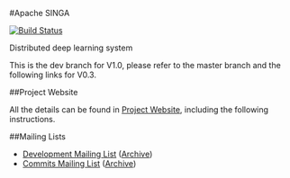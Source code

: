 #Apache SINGA

[![Build Status](https://travis-ci.org/apache/incubator-singa.png)](https://travis-ci.org/apache/incubator-singa)

Distributed deep learning system

This is the dev branch for V1.0, please refer to the master branch and the following links for V0.3.

##Project Website

All the details can be found in [Project Website](http://singa.incubator.apache.org), including the following instructions.

##Mailing Lists

* [Development Mailing List](mailto:dev-subscribe@singa.incubator.apache.org) ([Archive](http://mail-archives.apache.org/mod_mbox/singa-dev/))
* [Commits Mailing List](mailto:commits-subscribe@singa.incubator.apache.org) ([Archive](http://mail-archives.apache.org/mod_mbox/singa-commits/))


